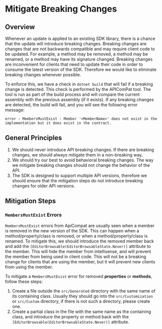 # Mitigate Breaking Changes

## Overview

Whenever an update is applied to an existing SDK library, there is a chance that the update will introduce breaking changes. Breaking changes are changes that are not backwards compatible and may require client code to be updated. For example, a method may be removed, a method may be renamed, or a method may have its signature changed. Breaking changes are inconvenient for clients that need to update their code in order to consume the latest version of the SDK. Therefore we would like to eliminate breaking changes whenever possible.

To enforce this, we have a check in `dotnet build` that will fail if a breaking change is detected. This check is performed by the APIComPat tool. The tool is run as part of the build process and will compare the current assembly with the previous assembly (if it exists). If any breaking changes are detected, the build will fail, and you will see the following error message:
```
error : MembersMustExist : Member '<MemberName>' does not exist in the implementation but it does exist in the contract.
```

## General Principles

1. We should never introduce API breaking changes. If there are breaking changes, we should always mitigate them in a non-breaking way.
1. We should try our best to avoid behavioral breaking changes. The way we mitigate breaking changes should not change the behavior of the API.
1. The SDK is designed to support multiple API versions, therefore we should ensure that the mitigation steps do not introduce breaking changes for older API versions.

## Mitigation Steps

### `MembersMustExist` Errors

`MembersMustExist` errors from ApiCompat are usually seen when a member is removed in the new version of the SDK. This can happen when a method/property/class is removed, or when a method/property/class is renamed. To mitigate this, we should introduce the removed member back and add the `[EditorBrowsable(EditorBrowsableState.Never)]` attribute to the member. This will hide the member from intellisense, and will prevent the member from being used in client code. This will not be a breaking change for clients that are using the member, but it will prevent new clients from using the member.

To mitigate a `MembersMustExist` error for removed **properties** or **methods**, follow these steps:

1. Create a file outside the `src/Generated` directory with the same name of its containing class. Usually they should go into the `src/Customization` or `src/Custom` directory, if there is not such a directory, please create one.
1. Create a partial class in the file with the same name as the containing class, and introduce the property or method back with the `[EditorBrowsable(EditorBrowsableState.Never)]` attribute.
